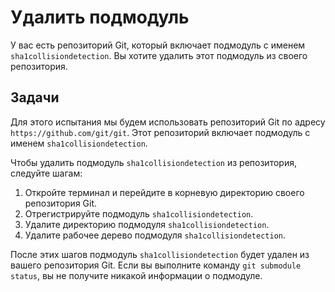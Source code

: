 # Удалить подмодуль

У вас есть репозиторий Git, который включает подмодуль с именем `sha1collisiondetection`. Вы хотите удалить этот подмодуль из своего репозитория.

## Задачи

Для этого испытания мы будем использовать репозиторий Git по адресу `https://github.com/git/git`. Этот репозиторий включает подмодуль с именем `sha1collisiondetection`.

Чтобы удалить подмодуль `sha1collisiondetection` из репозитория, следуйте шагам:

1. Откройте терминал и перейдите в корневую директорию своего репозитория Git.
2. Отрегистрируйте подмодуль `sha1collisiondetection`.
3. Удалите директорию подмодуля `sha1collisiondetection`.
4. Удалите рабочее дерево подмодуля `sha1collisiondetection`.

После этих шагов подмодуль `sha1collisiondetection` будет удален из вашего репозитория Git. Если вы выполните команду `git submodule status`, вы не получите никакой информации о подмодуле.
